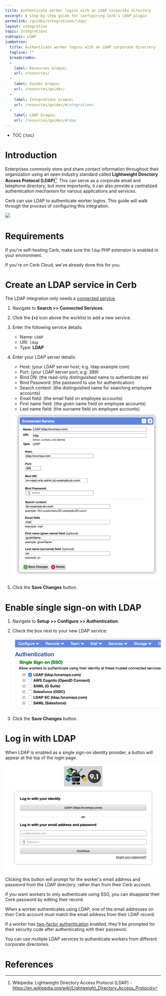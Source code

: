 ```yaml
---
title: Authenticate worker logins with an LDAP corporate directory
excerpt: A step-by-step guide for configuring Cerb's LDAP plugin
permalink: /guides/integrations/ldap/
layout: integration
topic: Integrations
subtopic: LDAP
jumbotron:
  title: Authenticate worker logins with an LDAP corporate directory
  tagline: ""
  breadcrumbs:
  -
    label: Resources &raquo;
    url: /resources/
  -
    label: Guides &raquo;
    url: /resources/guides/
  -
    label: Integrations &raquo;
    url: /resources/guides/#integrations
  -
    label: LDAP &raquo;
    url: /resources/guides/#ldap
---
```


* TOC
{:toc}

# Introduction

Enterprises commonly store and share contact information throughout their organization using an open industry standard called **Lightweight Directory Access Protocol (LDAP)**[^ldap]. This can serve as a corporate email and telephone directory; but more importantly, it can also provide a centralized authentication mechanism for various applications and services.

Cerb can use LDAP to authenticate worker logins. This guide will walk through the process of configuring this integration.

<div class="cerb-screenshot">
<img src="/assets/images/guides/ldap/plugin/cerb-and-ldap.png" class="screenshot">
</div>

# Requirements

If you're self-hosting Cerb, make sure the `ldap` PHP extension is enabled in your environment.

If you're on Cerb Cloud, we've already done this for you.

# Create an LDAP service in Cerb

The LDAP integration only needs a [connected service](/docs/connected-services/).

1. Navigate to **Search >> Connected Services**.

1. Click the **(+)** icon above the worklist to add a new service.

1. Enter the following service details:
	* Name: `LDAP`
	* URI: `ldap`
	* Type: **LDAP**

1. Enter your LDAP server details:
	* Host: (your LDAP server host; e.g. ldap.example.com)
	* Port: (your LDAP server port; e.g. 389)
	* Bind DN: (the read-only distinguished name to authenticate as)
	* Bind Password: (the password to use for authentication)
	* Search context: (the distinguished name for searching employee accounts)
	* Email field: (the email field on employee accounts)
	* First name field: (the given name field on employee accounts)
	* Last name field: (the surname field on employee accounts)

	<div class="cerb-screenshot">
	<img src="/assets/images/guides/ldap/plugin/connected-service.png" class="screenshot">
	</div>

1. Click the **Save Changes** button.

# Enable single sign-on with LDAP

1. Navigate to **Setup >> Configure >> Authentication**.

1. Check the box next to your new LDAP service:

	<div class="cerb-screenshot">
	<img src="/assets/images/guides/ldap/plugin/setup-auth.png" class="screenshot">
	</div>

1. Click the **Save Changes** button.

# Log in with LDAP

When LDAP is enabled as a single sign-on identity provider, a button will appear at the top of the login page.

<div class="cerb-screenshot">
<img src="/assets/images/guides/ldap/plugin/login-ldap-sso.png" class="screenshot">
</div>

Clicking this button will prompt for the worker's email address and password from the LDAP directory, rather than from their Cerb account.

If you want workers to only authenticate using SSO, you can disappear their Cerb password by editing their record.

When a worker authenticates using LDAP, one of the email addresses on their Cerb account must match the email address from their LDAP record.

If a worker has [two-factor authentication](/guides/security/two-factor-auth/) enabled, they'll be prompted for their security code after authenticating with their password.

You can use multiple LDAP services to authenticate workers from different corporate directories.

# References

[^ldap]: Wikipedia: Lightweight Directory Access Protocol (LDAP) - <https://en.wikipedia.org/wiki/Lightweight_Directory_Access_Protocol>
